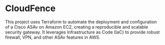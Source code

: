 # CloudFence
This project uses Terraform to automate the deployment and configuration of a Cisco ASAv on Amazon EC2, creating a
reproducible and scalable security gateway. It leverages Infrastructure as Code (IaC) to provide robust firewall, VPN, and other
ASAv features in AWS.
